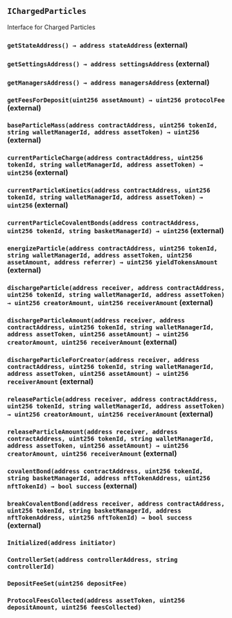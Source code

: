 ## `IChargedParticles`

Interface for Charged Particles




### `getStateAddress() → address stateAddress` (external)





### `getSettingsAddress() → address settingsAddress` (external)





### `getManagersAddress() → address managersAddress` (external)





### `getFeesForDeposit(uint256 assetAmount) → uint256 protocolFee` (external)





### `baseParticleMass(address contractAddress, uint256 tokenId, string walletManagerId, address assetToken) → uint256` (external)





### `currentParticleCharge(address contractAddress, uint256 tokenId, string walletManagerId, address assetToken) → uint256` (external)





### `currentParticleKinetics(address contractAddress, uint256 tokenId, string walletManagerId, address assetToken) → uint256` (external)





### `currentParticleCovalentBonds(address contractAddress, uint256 tokenId, string basketManagerId) → uint256` (external)





### `energizeParticle(address contractAddress, uint256 tokenId, string walletManagerId, address assetToken, uint256 assetAmount, address referrer) → uint256 yieldTokensAmount` (external)





### `dischargeParticle(address receiver, address contractAddress, uint256 tokenId, string walletManagerId, address assetToken) → uint256 creatorAmount, uint256 receiverAmount` (external)





### `dischargeParticleAmount(address receiver, address contractAddress, uint256 tokenId, string walletManagerId, address assetToken, uint256 assetAmount) → uint256 creatorAmount, uint256 receiverAmount` (external)





### `dischargeParticleForCreator(address receiver, address contractAddress, uint256 tokenId, string walletManagerId, address assetToken, uint256 assetAmount) → uint256 receiverAmount` (external)





### `releaseParticle(address receiver, address contractAddress, uint256 tokenId, string walletManagerId, address assetToken) → uint256 creatorAmount, uint256 receiverAmount` (external)





### `releaseParticleAmount(address receiver, address contractAddress, uint256 tokenId, string walletManagerId, address assetToken, uint256 assetAmount) → uint256 creatorAmount, uint256 receiverAmount` (external)





### `covalentBond(address contractAddress, uint256 tokenId, string basketManagerId, address nftTokenAddress, uint256 nftTokenId) → bool success` (external)





### `breakCovalentBond(address receiver, address contractAddress, uint256 tokenId, string basketManagerId, address nftTokenAddress, uint256 nftTokenId) → bool success` (external)






### `Initialized(address initiator)`





### `ControllerSet(address controllerAddress, string controllerId)`





### `DepositFeeSet(uint256 depositFee)`





### `ProtocolFeesCollected(address assetToken, uint256 depositAmount, uint256 feesCollected)`





